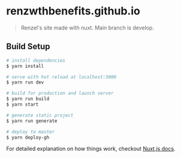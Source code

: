 # renzwthbenefits.github.io

> Renzel&#39;s site made with nuxt. Main branch is develop.

## Build Setup

``` bash
# install dependencies
$ yarn install

# serve with hot reload at localhost:3000
$ yarn run dev

# build for production and launch server
$ yarn run build
$ yarn start

# generate static project
$ yarn run generate

# deploy to master
$ yarn deploy-gh

```

For detailed explanation on how things work, checkout [Nuxt.js docs](https://nuxtjs.org).
